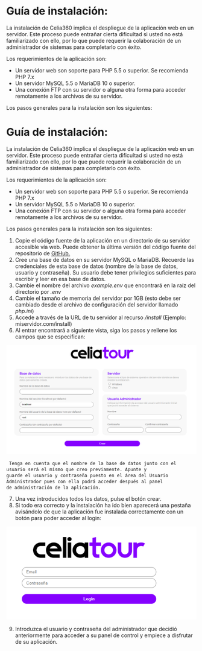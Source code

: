 # **Guía de instalación:**

La instalación de Celia360 implica el despliegue de la aplicación web en un servidor. Este proceso puede entrañar cierta dificultad si usted no está familiarizado con ello, por lo que puede requerir la colaboración de un administrador de sistemas para completarlo con éxito.

Los requerimientos de la aplicación son:

* Un servidor web son soporte para PHP 5.5 o superior. Se recomienda PHP 7.x
* Un servidor MySQL 5.5 o MariaDB 10 o superior.
* Una conexión FTP con su servidor o alguna otra forma para acceder remotamente a los archivos de su servidor.

Los pasos generales para la instalación son los siguientes:
# **Guía de instalación:**

La instalación de Celia360 implica el despliegue de la aplicación web en un servidor. Este proceso puede entrañar cierta dificultad si usted no está familiarizado con ello, por lo que puede requerir la colaboración de un administrador de sistemas para completarlo con éxito.

Los requerimientos de la aplicación son:

* Un servidor web son soporte para PHP 5.5 o superior. Se recomienda PHP 7.x
* Un servidor MySQL 5.5 o MariaDB 10 o superior.
* Una conexión FTP con su servidor o alguna otra forma para acceder remotamente a los archivos de su servidor.

Los pasos generales para la instalación son los siguientes:

1. Copie el código fuente de la aplicación en un directorio de su servidor accesible vía web. Puede obtener la última versión del código fuente del repositorio de [GitHub.](https://github.com/mmarbonillo/celia-tour)
2. Cree una base de datos en su servidor MySQL o MariaDB. Recuerde las credenciales de esta base de datos (nombre de la base de datos, usuario y contraseña). Su usuario debe tener privilegios suficientes para escribir y leer en esa base de datos.
3. Cambie el nombre del archivo *example.env* que encontrará en la raíz del directorio por *.env*
4. Cambie el tamaño de memoria del servidor por 1GB (esto debe ser cambiado desde el archivo de configuración del servidor llamado *php.ini*)
5. Accede a través de la URL de tu servidor al recurso */install* (Ejemplo: miservidor.com/install)
6. Al entrar encontrará a siguiente vista, siga los pasos y rellene los campos que se especifican: 

![Vista de instalación](docs/img/install.png)

     Tenga en cuenta que el nombre de la base de datos junto con el usuario será el mismo que creo previamente. Apunte y  
    guarde el usuario y contraseña puesto en el área del Usuario Administrador pues con ella podrá acceder después al panel  
    de administración de la aplicación. 

7. Una vez introducidos todos los datos, pulse el botón crear. 
8. Si todo era correcto y la instalación ha ido bien aparecerá una pestaña avisándolo de que la aplicación fue instalada correctamente con un botón para poder acceder al login:

![Login](docs/img/login.png)

9. Introduzca el usuario y contraseña del administrador que decidió anteriormente para acceder a su panel de control y empiece a disfrutar de su aplicación.
